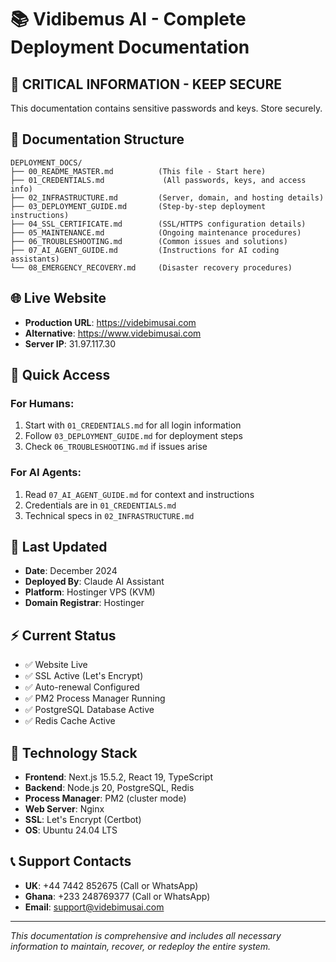 # 📚 Vidibemus AI - Complete Deployment Documentation

## 🔐 CRITICAL INFORMATION - KEEP SECURE
This documentation contains sensitive passwords and keys. Store securely.

## 📁 Documentation Structure

```
DEPLOYMENT_DOCS/
├── 00_README_MASTER.md          (This file - Start here)
├── 01_CREDENTIALS.md             (All passwords, keys, and access info)
├── 02_INFRASTRUCTURE.md         (Server, domain, and hosting details)
├── 03_DEPLOYMENT_GUIDE.md       (Step-by-step deployment instructions)
├── 04_SSL_CERTIFICATE.md        (SSL/HTTPS configuration details)
├── 05_MAINTENANCE.md            (Ongoing maintenance procedures)
├── 06_TROUBLESHOOTING.md        (Common issues and solutions)
├── 07_AI_AGENT_GUIDE.md         (Instructions for AI coding assistants)
└── 08_EMERGENCY_RECOVERY.md     (Disaster recovery procedures)
```

## 🌐 Live Website
- **Production URL**: https://videbimusai.com
- **Alternative**: https://www.videbimusai.com
- **Server IP**: 31.97.117.30

## 🚀 Quick Access

### For Humans:
1. Start with `01_CREDENTIALS.md` for all login information
2. Follow `03_DEPLOYMENT_GUIDE.md` for deployment steps
3. Check `06_TROUBLESHOOTING.md` if issues arise

### For AI Agents:
1. Read `07_AI_AGENT_GUIDE.md` for context and instructions
2. Credentials are in `01_CREDENTIALS.md`
3. Technical specs in `02_INFRASTRUCTURE.md`

## 📅 Last Updated
- **Date**: December 2024
- **Deployed By**: Claude AI Assistant
- **Platform**: Hostinger VPS (KVM)
- **Domain Registrar**: Hostinger

## ⚡ Current Status
- ✅ Website Live
- ✅ SSL Active (Let's Encrypt)
- ✅ Auto-renewal Configured
- ✅ PM2 Process Manager Running
- ✅ PostgreSQL Database Active
- ✅ Redis Cache Active

## 🔧 Technology Stack
- **Frontend**: Next.js 15.5.2, React 19, TypeScript
- **Backend**: Node.js 20, PostgreSQL, Redis
- **Process Manager**: PM2 (cluster mode)
- **Web Server**: Nginx
- **SSL**: Let's Encrypt (Certbot)
- **OS**: Ubuntu 24.04 LTS

## 📞 Support Contacts
- **UK**: +44 7442 852675 (Call or WhatsApp)
- **Ghana**: +233 248769377 (Call or WhatsApp)
- **Email**: support@videbimusai.com

---
*This documentation is comprehensive and includes all necessary information to maintain, recover, or redeploy the entire system.*